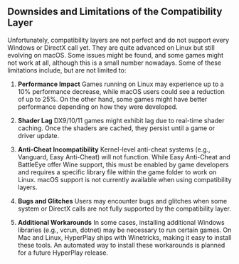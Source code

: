 ## Downsides and Limitations of the Compatibility Layer

Unfortunately, compatibility layers are not perfect and do not support every Windows or DirectX call yet. They are quite advanced on Linux but still evolving on macOS. Some issues might be found, and some games might not work at all, although this is a small number nowadays. Some of these limitations include, but are not limited to:

1. **Performance Impact**
   Games running on Linux may experience up to a 10% performance decrease, while macOS users could see a reduction of up to 25%. On the other hand, some games might have better performance depending on how they were developed.

2. **Shader Lag**
   DX9/10/11 games might exhibit lag due to real-time shader caching. Once the shaders are cached, they persist until a game or driver update.

3. **Anti-Cheat Incompatibility**
   Kernel-level anti-cheat systems (e.g., Vanguard, Easy Anti-Cheat) will not function. While Easy Anti-Cheat and BattleEye offer Wine support, this must be enabled by game developers and requires a specific library file within the game folder to work on Linux. macOS support is not currently available when using compatibility layers.

4. **Bugs and Glitches**
   Users may encounter bugs and glitches when some system or DirectX calls are not fully supported by the compatibility layer.

5. **Additional Workarounds**
   In some cases, installing additional Windows libraries (e.g., vcrun, dotnet) may be necessary to run certain games. On Mac and Linux, HyperPlay ships with Winetricks, making it easy to install these tools. An automated way to install these workarounds is planned for a future HyperPlay release.
